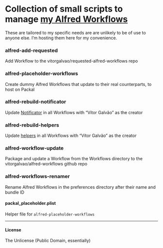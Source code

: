 # Collection of small scripts to manage [my Alfred Workflows](https://github.com/vitorgalvao/alfred-workflows/)

These are tailored to my specific needs are are unlikely to be of use to anyone else. I’m hosting them here for my convenience.

### alfred-add-requested
Add Workflow to the vitorgalvao/requested-alfred-workflows repo

### alfred-placeholder-workflows
Create dummy Alfred Workflows that update to their real counterparts, to host on Packal

### alfred-rebuild-notificator
Update [Notificator](https://github.com/vitorgalvao/notificator) in all Workflows with “Vítor Galvão” as the creator

### alfred-rebuild-helpers
Update [helpers](https://github.com/vitorgalvao/alfred-workflows/tree/master/_helpers) in all Workflows with “Vítor Galvão” as the creator

### alfred-workflow-update
Package and update a Workflow from the Workflows directory to the vitorgalvao/alfred-workflows github repo

### alfred-workflows-renamer
Rename Alfred Workflows in the preferences directory after their name and bundle ID

#### packal_placeholder.plist
Helper file for `alfred-placeholder-workflows`

---

#### License
The Unlicense (Public Domain, essentially)
